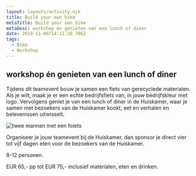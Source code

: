 ```yaml
---
layout: layouts/activity.njk
title: Build your own bike
metaTitle: Build your own bike
metaDesc: workshop én genieten van een lunch of diner
date: 2019-11-06T14:11:28.706Z
tags:
  - Bike
  - Workshop
---
```

## workshop én genieten van een lunch of diner

Tijdens dit teamevent bouw je samen een fiets van gerecyclede materialen. Als je wilt, maak je er een echte bedrijfsfiets van, in jouw bedrijfskleur met logo. Vervolgens geniet je van een lunch of diner in de Huiskamer, waar je samen met bezoekers van de Huiskamer kookt, eet en verhalen en belevenissen uitwisselt.

![twee mannen met een foiets](/images/img_1941-1.jpg "Build your own bike")

Organiseer je jouw teamevent bij de Huiskamer, dan sponsor je direct vier tot vijf dagen eten voor de bezoekers van de Huiskamer.

8-12 personen.

EUR 65,- pp  tot EUR 75,- inclusief materialen, eten en drinken.
